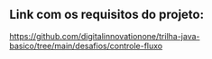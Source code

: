 ## Link com os requisitos do projeto:

https://github.com/digitalinnovationone/trilha-java-basico/tree/main/desafios/controle-fluxo